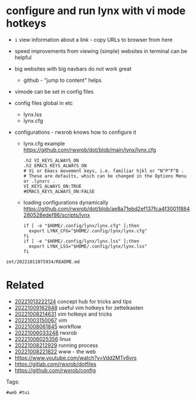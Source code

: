 # configure and run lynx with vi mode hotkeys

- `i` view information about a link - copy URLs to browser from here
- speed improvements from viewing (simple) websites in terminal can be helpful
- big websites with big navbars do not work great
  - github - "jump to content" helps
- vimode can be set in config files
- config files global in etc
  - lynx.lss
  - lynx.cfg

- configurations - rwxrob knows how to configure it
  - lynx.cfg example https://github.com/rwxrob/dot/blob/main/lynx/lynx.cfg
    ```
    .h2 VI_KEYS_ALWAYS_ON
    .h2 EMACS_KEYS_ALWAYS_ON
    # Vi or Emacs movement keys, i.e. familiar hjkl or ^N^P^F^B .
    # These are defaults, which can be changed in the Options Menu or .lynxrc .
    VI_KEYS_ALWAYS_ON:TRUE
    #EMACS_KEYS_ALWAYS_ON:FALSE
    ```
  - loading configurations dynamically https://github.com/rwxrob/dot/blob/ae8a71ebd2ef137fca4f3001f884280528edef86/scripts/lynx
    ```
    if [ -e "$HOME/.config/lynx/lynx.cfg" ];then
      export LYNX_CFG="$HOME/.config/lynx/lynx.cfg"
    fi
    if [ -e "$HOME/.config/lynx/lynx.lss" ];then
      export LYNX_LSS="$HOME/.config/lynx/lynx.lss"
    fi
    ```

` zet/20221011075934/README.md `

# Related

- [20221013222124](/zet/20221013222124/README.md) concept hub for tricks and tips
- [20221009162948](/zet/20221009162948/README.md) useful vim hotkeys for zettelkasten
- [20221008214631](/zet/20221008214631/README.md) vim hotkeys and tricks
- [20221003150067](/zet/20221003150067/README.md) vim
- [20221008061845](/zet/20221008061845/README.md) workflow
- [20221006033248](/zet/20221006033248/README.md) rwxrob
- [20221006025356](/zet/20221006025356/README.md) linux
- [20221008212929](/zet/20221008212929/README.md) running process
- [20221008221822](/zet/20221008221822/README.md) www - the web
- https://www.youtube.com/watch?v=Vdd2MTv6vrs
- https://gitlab.com/rwxrob/dotfiles
- https://github.com/rwxrob/config

Tags:

    #web #tui
